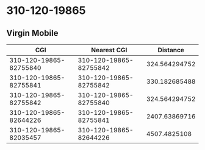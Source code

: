 # 310-120-19865
## Virgin Mobile


| CGI | Nearest CGI | Distance |
|-----|-------------|----------|
| 310-120-19865-82755840 | 310-120-19865-82755842 | 324.564294752 |
| 310-120-19865-82755841 | 310-120-19865-82755842 | 330.182685488 |
| 310-120-19865-82755842 | 310-120-19865-82755840 | 324.564294752 |
| 310-120-19865-82644226 | 310-120-19865-82755841 | 2407.63869716 |
| 310-120-19865-82035457 | 310-120-19865-82644226 | 4507.4825108 |
